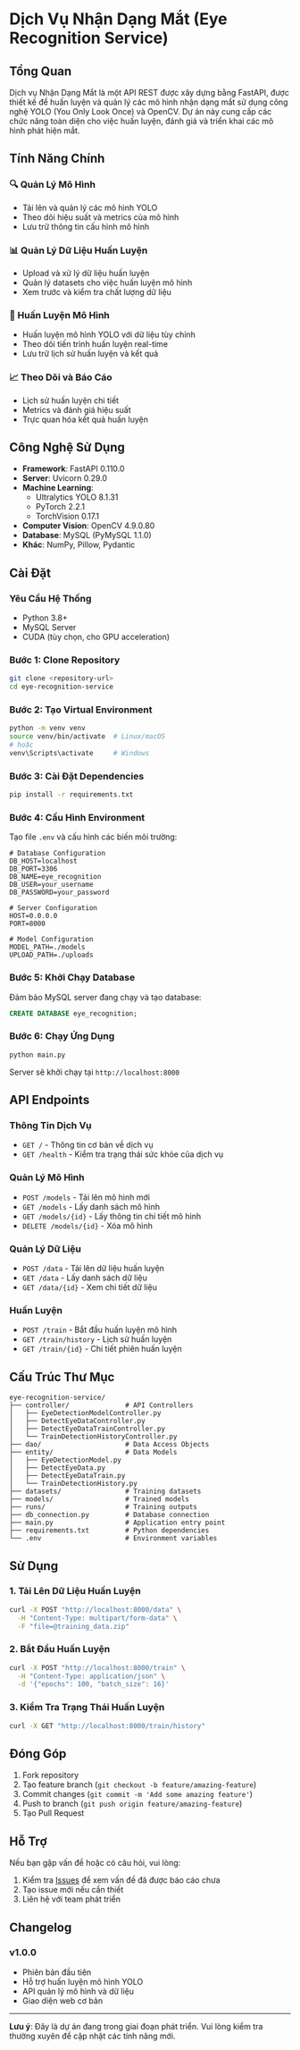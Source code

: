 # Dịch Vụ Nhận Dạng Mắt (Eye Recognition Service)

## Tổng Quan

Dịch vụ Nhận Dạng Mắt là một API REST được xây dựng bằng FastAPI, được thiết kế để huấn luyện và quản lý các mô hình nhận dạng mắt sử dụng công nghệ YOLO (You Only Look Once) và OpenCV. Dự án này cung cấp các chức năng toàn diện cho việc huấn luyện, đánh giá và triển khai các mô hình phát hiện mắt.

## Tính Năng Chính

### 🔍 Quản Lý Mô Hình
- Tải lên và quản lý các mô hình YOLO
- Theo dõi hiệu suất và metrics của mô hình
- Lưu trữ thông tin cấu hình mô hình

### 📊 Quản Lý Dữ Liệu Huấn Luyện
- Upload và xử lý dữ liệu huấn luyện
- Quản lý datasets cho việc huấn luyện mô hình
- Xem trước và kiểm tra chất lượng dữ liệu

### 🚀 Huấn Luyện Mô Hình
- Huấn luyện mô hình YOLO với dữ liệu tùy chỉnh
- Theo dõi tiến trình huấn luyện real-time
- Lưu trữ lịch sử huấn luyện và kết quả

### 📈 Theo Dõi và Báo Cáo
- Lịch sử huấn luyện chi tiết
- Metrics và đánh giá hiệu suất
- Trực quan hóa kết quả huấn luyện

## Công Nghệ Sử Dụng

- **Framework**: FastAPI 0.110.0
- **Server**: Uvicorn 0.29.0
- **Machine Learning**: 
  - Ultralytics YOLO 8.1.31
  - PyTorch 2.2.1
  - TorchVision 0.17.1
- **Computer Vision**: OpenCV 4.9.0.80
- **Database**: MySQL (PyMySQL 1.1.0)
- **Khác**: NumPy, Pillow, Pydantic

## Cài Đặt

### Yêu Cầu Hệ Thống
- Python 3.8+
- MySQL Server
- CUDA (tùy chọn, cho GPU acceleration)

### Bước 1: Clone Repository
```bash
git clone <repository-url>
cd eye-recognition-service
```

### Bước 2: Tạo Virtual Environment
```bash
python -m venv venv
source venv/bin/activate  # Linux/macOS
# hoặc
venv\Scripts\activate     # Windows
```

### Bước 3: Cài Đặt Dependencies
```bash
pip install -r requirements.txt
```

### Bước 4: Cấu Hình Environment
Tạo file `.env` và cấu hình các biến môi trường:
```env
# Database Configuration
DB_HOST=localhost
DB_PORT=3306
DB_NAME=eye_recognition
DB_USER=your_username
DB_PASSWORD=your_password

# Server Configuration
HOST=0.0.0.0
PORT=8000

# Model Configuration
MODEL_PATH=./models
UPLOAD_PATH=./uploads
```

### Bước 5: Khởi Chạy Database
Đảm bảo MySQL server đang chạy và tạo database:
```sql
CREATE DATABASE eye_recognition;
```

### Bước 6: Chạy Ứng Dụng
```bash
python main.py
```

Server sẽ khởi chạy tại `http://localhost:8000`

## API Endpoints

### Thông Tin Dịch Vụ
- `GET /` - Thông tin cơ bản về dịch vụ
- `GET /health` - Kiểm tra trạng thái sức khỏe của dịch vụ

### Quản Lý Mô Hình
- `POST /models` - Tải lên mô hình mới
- `GET /models` - Lấy danh sách mô hình
- `GET /models/{id}` - Lấy thông tin chi tiết mô hình
- `DELETE /models/{id}` - Xóa mô hình

### Quản Lý Dữ Liệu
- `POST /data` - Tải lên dữ liệu huấn luyện
- `GET /data` - Lấy danh sách dữ liệu
- `GET /data/{id}` - Xem chi tiết dữ liệu

### Huấn Luyện
- `POST /train` - Bắt đầu huấn luyện mô hình
- `GET /train/history` - Lịch sử huấn luyện
- `GET /train/{id}` - Chi tiết phiên huấn luyện

## Cấu Trúc Thư Mục

```
eye-recognition-service/
├── controller/              # API Controllers
│   ├── EyeDetectionModelController.py
│   ├── DetectEyeDataController.py
│   ├── DetectEyeDataTrainController.py
│   └── TrainDetectionHistoryController.py
├── dao/                     # Data Access Objects
├── entity/                  # Data Models
│   ├── EyeDetectionModel.py
│   ├── DetectEyeData.py
│   ├── DetectEyeDataTrain.py
│   └── TrainDetectionHistory.py
├── datasets/                # Training datasets
├── models/                  # Trained models
├── runs/                    # Training outputs
├── db_connection.py         # Database connection
├── main.py                  # Application entry point
├── requirements.txt         # Python dependencies
└── .env                     # Environment variables
```

## Sử Dụng

### 1. Tải Lên Dữ Liệu Huấn Luyện
```bash
curl -X POST "http://localhost:8000/data" \
  -H "Content-Type: multipart/form-data" \
  -F "file=@training_data.zip"
```

### 2. Bắt Đầu Huấn Luyện
```bash
curl -X POST "http://localhost:8000/train" \
  -H "Content-Type: application/json" \
  -d '{"epochs": 100, "batch_size": 16}'
```

### 3. Kiểm Tra Trạng Thái Huấn Luyện
```bash
curl -X GET "http://localhost:8000/train/history"
```

## Đóng Góp

1. Fork repository
2. Tạo feature branch (`git checkout -b feature/amazing-feature`)
3. Commit changes (`git commit -m 'Add some amazing feature'`)
4. Push to branch (`git push origin feature/amazing-feature`)
5. Tạo Pull Request

## Hỗ Trợ

Nếu bạn gặp vấn đề hoặc có câu hỏi, vui lòng:
1. Kiểm tra [Issues](../../issues) để xem vấn đề đã được báo cáo chưa
2. Tạo issue mới nếu cần thiết
3. Liên hệ với team phát triển

## Changelog

### v1.0.0
- Phiên bản đầu tiên
- Hỗ trợ huấn luyện mô hình YOLO
- API quản lý mô hình và dữ liệu
- Giao diện web cơ bản

---

**Lưu ý**: Đây là dự án đang trong giai đoạn phát triển. Vui lòng kiểm tra thường xuyên để cập nhật các tính năng mới. 
